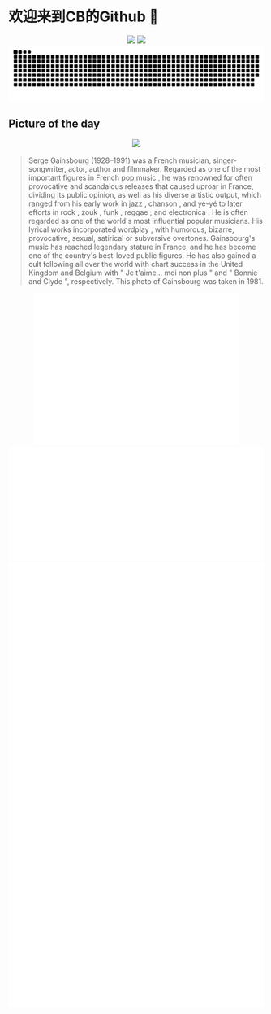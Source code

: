 
# 欢迎来到CB的Github 👋

<div align="center">
  <img height="137px" src="https://github-readme-stats.vercel.app/api?username=SuperCB&show_icons=true&theme=radical" />
  <img height="137px" src="https://github-readme-stats.vercel.app/api/top-langs/?username=SuperCB&hide_title=true&hide_border=true&layout=compact&langs_count=6&text_color=000&icon_color=fff" />
</div>


<div align="center">
    <img src="./contribution-snake/github-contribution-grid-snake.svg" />
</div>



## Picture of the day
<div align="center">
  <img width=400px src="https://upload.wikimedia.org/wikipedia/commons/thumb/9/9a/Serge_Gainsbourg_par_Claude_Truong-Ngoc_1981.jpg/675px-Serge_Gainsbourg_par_Claude_Truong-Ngoc_1981.jpg" />
</div>

>Serge Gainsbourg  (1928–1991) was a French musician, singer-songwriter, actor, author and filmmaker. Regarded as one of the most important figures in  French pop music , he was renowned for often provocative and scandalous releases that caused uproar in France, dividing its public opinion, as well as his diverse artistic output, which ranged from his early work in  jazz ,  chanson , and  yé-yé  to later efforts in  rock ,  zouk ,  funk ,  reggae , and  electronica . He is often regarded as one of the world's most influential popular musicians. His lyrical works incorporated  wordplay , with humorous, bizarre, provocative, sexual, satirical or subversive overtones. Gainsbourg's music has reached legendary stature in France, and he has become one of the country's best-loved public figures. He has also gained a cult following all over the world with chart success in the United Kingdom and Belgium with " Je t'aime... moi non plus " and " Bonnie and Clyde ", respectively. This photo of Gainsbourg was taken in 1981.



<div align="center">
  <img height="300px" src="base_metrics.svg" />
  <img  src="metrics.plugin.calendar.full.svg" />
</div>


<div align="center">
  <img  src="plugin_metrics.svg" /> 
</div>
